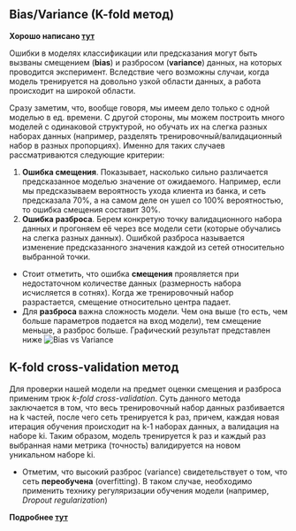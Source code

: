 ## Bias/Variance (K-fold метод)
**Хорошо написано [тут](http://scott.fortmann-roe.com/docs/BiasVariance.html)**

Ошибки в моделях классификации или предсказания могут быть вызваны смещением (**bias**) и разбросом (**variance**) данных, на которых проводится эксперимент. Вследствие чего возможны случаи, когда модель тренируется на довольно узкой области данных, а работа происходит на широкой области.

Сразу заметим, что, вообще говоря, мы имеем дело только с одной моделью в ед. времени. С другой стороны, мы можем построить много моделей с одинаковой структурой, но обучать их на слегка разных наборах данных (например, разделять тренировочный/валидационный набор в разных пропорциях). Именно для таких случаев рассматриваются следующие критерии:
1. **Ошибка смещения**. Показывает, насколько сильно различается предсказанное моделью значение от ожидаемого. Например, если мы предсказываем вероятность ухода клиента из банка, и сеть предсказала 70%, а на самом деле он ушел со 100% вероятностью, то ошибка смещения составит 30%.
2. **Ошибка разброса**. Берем конкретую точку валидационного набора данных и прогоняем её через все модели сети (которые обучались на слегка разных данных). Ошибкой разброса называется изменение предсказанного значения каждой из сетей относительно выбранной точки.

- Стоит отметить, что ошибка **смещения** проявляется при недостаточном количестве данных (размерность набора исчисляется в сотнях). Когда же тренировочный набор разрастается, смещение относительно центра падает. 
- Для **разброса** важна сложность модели. Чем она выше (то есть, чем больше параметров подается на вход модели), тем смещение меньше, а разброс больше. Графический результат представлен ниже
![Bias vs Variance](http://scott.fortmann-roe.com/docs/docs/BiasVariance/biasvariance.png)

## K-fold cross-validation метод
Для проверки нашей модели на предмет оценки смещения и разброса применим трюк *k-fold cross-validation*. Суть данного метода заключается в том, что весь тренировочный набор данных разбивается на k частей, после чего сеть тренируется k раз, причем, каждая новая итерация обучения происходит на k-1 наборах данных, а валидация на наборе ki.
Таким образом, модель тренируется k раз и каждый раз выбранная нами метрика (точность) валидируется на новом уникальном наборе ki.
- Отметим, что высокий разброс (variance) свидетельствует о том, что сеть **переобучена** (overfitting). В таком случае, необходимо применить технику регуляризации обучения модели (например, *Dropout regularization*)

**Подробнее [тут](https://machinelearningmastery.com/k-fold-cross-validation/)**
